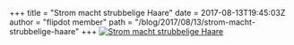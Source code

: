 +++
title = "Strom macht strubbelige Haare"
date = 2017-08-13T19:45:03Z
author = "flipdot member"
path = "/blog/2017/08/13/strom-macht-strubbelige-haare"
+++
[![Strom macht strubbelige
Haare](/media/20170813_204108.serendipityThumb.jpg)](/media/20170813_204108.jpg)
